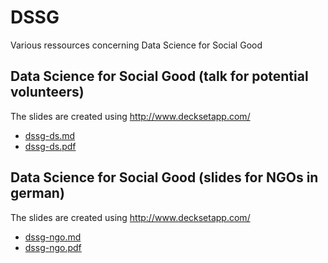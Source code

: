 # DSSG

Various ressources concerning Data Science for Social Good

## Data Science for Social Good (talk for potential volunteers)

The slides are created using http://www.decksetapp.com/

- [dssg-ds.md](dssg-ds.md)
- [dssg-ds.pdf](dssg-ds.pdf)

## Data Science for Social Good (slides for NGOs in german)

The slides are created using http://www.decksetapp.com/

- [dssg-ngo.md](dssg-ngo.md)
- [dssg-ngo.pdf](dssg-ngo.pdf)
